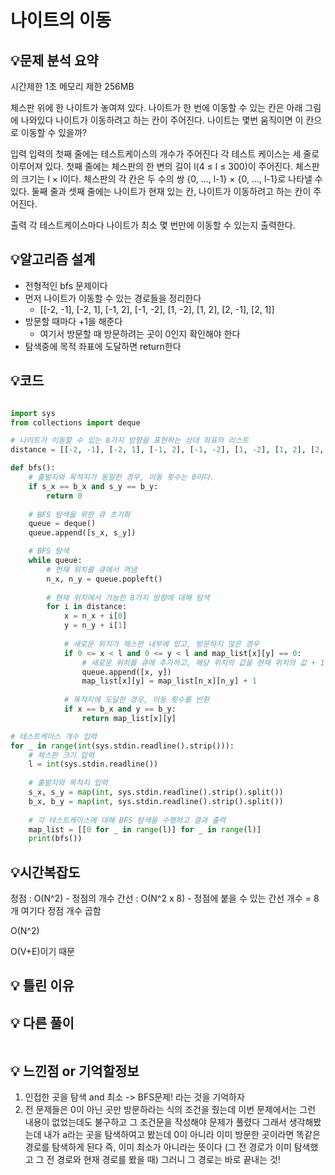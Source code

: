 # 나이트의 이동


## 💡**문제 분석 요약**

시간제한 1초
메모리 제한 256MB

체스판 위에 한 나이트가 놓여져 있다. 나이트가 한 번에 이동할 수 있는 칸은 아래 그림에 나와있다
나이트가 이동하려고 하는 칸이 주어진다. 나이트는 몇번 움직이면 이 칸으로 이동할 수 있을까?

입력
입력의 첫째 줄에는 테스트케이스의 개수가 주어진다
각 테스트 케이스는 세 줄로 이루어져 있다. 
첫째 줄에는 체스판의 한 변의 길이 l(4 ≤ l ≤ 300)이 주어진다. 
체스판의 크기는 l × l이다. 체스판의 각 칸은 두 수의 쌍 {0, ..., l-1} × {0, ..., l-1}로 나타낼 수 있다. 
둘째 줄과 셋째 줄에는 나이트가 현재 있는 칸, 나이트가 이동하려고 하는 칸이 주어진다.

출력
각 테스트케이스마다 나이트가 최소 몇 번만에 이동할 수 있는지 출력한다.

## 💡**알고리즘 설계**

* 전형적인 bfs 문제이다
* 먼저 나이트가 이동할 수 있는 경로들을 정리한다
  * [[-2, -1], [-2, 1], [-1, 2], [-1, -2], [1, -2], [1, 2], [2, -1], [2, 1]]
* 방문할 때마다 +1을 해준다
  * 여기서 방문할 때 방문하려는 곳이 0인지 확인해야 한다
* 탐색중에 목적 좌표에 도달하면 return한다

## 💡코드

```python

import sys
from collections import deque

# 나이트가 이동할 수 있는 8가지 방향을 표현하는 상대 좌표의 리스트
distance = [[-2, -1], [-2, 1], [-1, 2], [-1, -2], [1, -2], [1, 2], [2, -1], [2, 1]]

def bfs():
    # 출발지와 목적지가 동일한 경우, 이동 횟수는 0이다.
    if s_x == b_x and s_y == b_y:
        return 0
    
    # BFS 탐색을 위한 큐 초기화
    queue = deque()
    queue.append([s_x, s_y])

    # BFS 탐색
    while queue:
        # 현재 위치를 큐에서 꺼냄
        n_x, n_y = queue.popleft()
        
        # 현재 위치에서 가능한 8가지 방향에 대해 탐색
        for i in distance:
            x = n_x + i[0]
            y = n_y + i[1]
            
            # 새로운 위치가 체스판 내부에 있고, 방문하지 않은 경우
            if 0 <= x < l and 0 <= y < l and map_list[x][y] == 0:
                # 새로운 위치를 큐에 추가하고, 해당 위치의 값을 현재 위치의 값 + 1로 업데이트
                queue.append([x, y])
                map_list[x][y] = map_list[n_x][n_y] + 1
            
            # 목적지에 도달한 경우, 이동 횟수를 반환
            if x == b_x and y == b_y:
                return map_list[x][y]

# 테스트케이스 개수 입력
for _ in range(int(sys.stdin.readline().strip())):
    # 체스판 크기 입력
    l = int(sys.stdin.readline())
    
    # 출발지와 목적지 입력
    s_x, s_y = map(int, sys.stdin.readline().strip().split())
    b_x, b_y = map(int, sys.stdin.readline().strip().split())
    
    # 각 테스트케이스에 대해 BFS 탐색을 수행하고 결과 출력
    map_list = [[0 for _ in range(l)] for _ in range(l)]
    print(bfs())

```

## 💡시간복잡도
정점 : O(N^2) - 정점의 개수
간선 : O(N^2 x 8) - 정점에 붙을 수 있는 간선 개수 = 8개 여기다 정점 개수 곱함

O(N^2)

O(V+E)이기 때문

## 💡 틀린 이유



## 💡 다른 풀이

```python

```

## 💡 느낀점 or 기억할정보
1. 인접한 곳을 탐색 and 최소 -> BFS문제! 라는 것을 기억하자
2. 전 문제들은 0이 아닌 곳만 방문하라는 식의 조건을 줬는데 이번 문제에서는 그런 내용이 없었는데도 불구하고 그 조건문을 작성해야 문제가 풀렸다 그래서 생각해봤는데 내가 a라는 곳을 탐색하여고 봤는데 0이 아니라 이미 방문한 곳이라면 똑같은 경로를 탐색하게 된다 즉, 이미 최소가 아니라는 뜻이다 (그 전 경로가 이미 탐색했고 그 전 경로와 현재 경로를 봤을 때) 그러니 그 경로는 바로 끝내는 것!